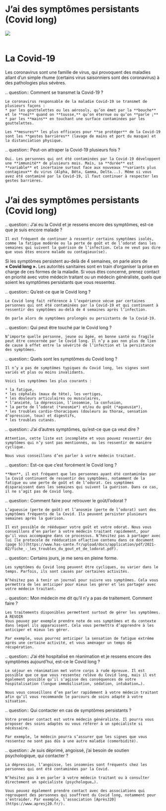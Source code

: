 # J’ai des symptômes persistants (Covid long)

<img src="illustrations/covid.svg">

<header></header>


<div itemscope itemtype="https://schema.org/FAQPage">
    
# La Covid-19

Les coronavirus sont une famille de virus, qui provoquent des maladies allant d’un simple rhume (certains virus saisonniers sont des coronavirus) à des pathologies plus sévères.

.. question:: Comment se transmet la Covid-19 ?
    
    Le coronavirus responsable de la maladie Covid-19 se transmet de plusieurs façons :
    * par les gouttelettes ou les aérosols, qu’on émet par la **bouche** et le **nez** quand on **tousse,** qu’on éternue ou qu’on **parle ;**
    * par les **mains** en touchant une surface contaminées par les gouttelettes.
    
    Les **mesures** les plus efficaces pour **se protéger** de la Covid-19 sont les **gestes barrières** (lavage de mains et port du masque) et la distanciation physique.

.. question:: Peut-on attraper la Covid-19 plusieurs fois ?

    Oui. Les personnes qui ont été contaminées par la Covid-19 développent une **immunité** de plusieurs mois. Mais, sa **durée** est **variable** et incertaine surtout face aux nouveaux **variants plus contagieux** du virus (Alpha, Bêta, Gamma, Delta...). Même si vous avez été contaminé par la Covid-19, il faut continuer à respecter les gestes barrières.

# J’ai des symptômes persistants (Covid long)


.. question:: J’ai eu la Covid et je ressens encore des symptômes, est-ce que je suis encore malade ?

    Il est fréquent de continuer à ressentir certains symptômes isolés, comme la fatigue modérée ou la perte de goût et de l’odorat dans les semaines qui suivent la guérison de l’infection. Cela ne veut pas dire que vous êtes encore malade ou contagieux(se).

Si les symptômes persistent au-delà de 4 semaines, on parle alors de **« Covid long ».** Les autorités sanitaires sont en train d’organiser la prise en charge de ces formes de la maladie. Si vous êtes concerné, prenez contact en priorité avec votre médecin traitant ou un médecin généraliste, quels que soient les symptômes persistants que vous ressentez.

.. question:: Qu’est-ce que le Covid long ?

    Le Covid long fait référence à l’expérience vécue par certaines personnes qui ont été contaminées par la Covid-19 et qui continuent à ressentir des symptômes au-delà de 4 semaines après l’infection.

    On parle alors de symptômes prolongés ou persistants de la Covid-19.
    
.. question:: Qui peut être touché par le Covid long ?

    N’importe quelle personne, jeune ou âgée, en bonne santé ou fragile peut être concernée par le Covid long. Il n’y a pas non plus de lien de cause à effet entre la sévérité de l’infection et la persistance des symptômes.


.. question:: Quels sont les symptômes du Covid long ?

    Il n’y a pas de symptômes typiques du Covid long, les signes sont variés et plus ou moins invalidants.

    Voici les symptômes les plus courants :

    * la fatigue,
    * les céphalés (maux de tête), les vertiges,
    * les douleurs articulaires ou musculaires,
    * l’anxiété, la dépression, l’insomnie, la confusion,
    * la perte de l’odorat (*anosmie*) et/ou du goût (*agueusie*),
    * les troubles cardio-thoraciques (douleurs au thorax, sensation d’opression, toux) et digestifs,
    * les troubles cutanés.


.. question:: J’ai d’autres symptômes, qu’est-ce que ça veut dire ?

    Attention, cette liste est incomplète et vous pouvez ressentir des symptômes qui n’y sont pas mentionnés, ou les ressentir de manière cyclique.

    Nous vous conseillons d’en parler à votre médecin traitant.


.. question:: Est-ce que c’est forcément le Covid long ?

    **Non**, il est fréquent que les personnes ayant été contaminées par la Covid continuent de ressentir des symptômes, notamment de la fatigue ou une perte de goût et de l’odorat. Ces symptômes disparaissent dans les semaines qui suivent la guérison. Dans ce cas, il ne s’agit pas de Covid long.


.. question:: Comment faire pour retrouver le goût/l’odorat ?

    L’agueusie (perte de goût) et l’anosmie (perte de l’odorat) sont des symptômes fréquents de la Covid. Ils peuvent persister plusieurs semaines après la guérison.

    Il est possible de rééduquer votre goût et votre odorat. Nous vous conseillons d’en parler à votre médecin traitant rapidement, pour qu’il vous accompagne dans ce processus. N’hésitez pas à partager avec lui [le protocole de rééducation oflactive contenu dans ce document (page 5)](https://www.has-sante.fr/upload/docs/application/pdf/2021-02/fiche_-_les_troubles_du_gout_et_de_lodorat.pdf).


.. question:: Certains jours, je me sens en pleine forme.

    Les symptômes du Covid long peuvent être cycliques, ou varier dans le temps. Parfois, ils sont causés par certaines activités.

    N’hésitez pas à tenir un journal pour suivre vos symptômes. Cela vous permettra de les anticiper pour mieux les gérer et les partager avec votre médecin traitant.


.. question:: Mon médecin me dit qu’il n’y a pas de traitement. Comment faire ?

    Les traitements disponibles permettent surtout de gérer les symptômes.
    A REVOIR
    Vous pouvez par exemple prendre note de vos symptômes et du contexte dans lequel ils apparaissent. Cela vous permettra d’apprendre à les anticiper et mieux les gérer.

    Par exemple, vous pourrez anticiper la sensation de fatigue extrême après une certaine activité, et vous aménager un temps de récupération.


.. question:: J’ai été hospitalisé en réanimation et je ressens encore des symptômes aujourd’hui, est-ce le Covid long ?

    Le séjour en réanimation met votre corps à rude épreuve. Il est possible que ce que vous ressentez relève du Covid long, mais il est également possible qu’il s’agisse des conséquences de votre hospitalisation (longue immobilisation, sédation, intubation…).

    Nous vous conseillons d’en parler rapidement à votre médecin traitant afin qu’il vous recommande le parcours de soins adapté à votre situation.


.. question:: Qui contacter en cas de symptômes persistants ?

    Votre premier contact est votre médecin généraliste. Il pourra vous proposer des soins adaptés ou vous référer à un spécialiste si nécéssaire.

    Par exemple, le médecin pourra s’assurer que les signes que vous ressentez ne sont pas dûs à une autre maladie (comorbidité).


.. question:: Je suis déprimé, angoissé, j’ai besoin de soutien psychologique, qui contacter ?

    La dépression, l’angoisse, les insomnies sont fréquents chez les personnes qui ont été contaminées par la Covid.

    N’hésitez pas à en parler à votre médecin traitant ou à consulter directement un spécialiste (psychologue…).

    Vous pouvez également prendre contact avec des associations qui regroupent des personnes qui souffrent du Covid long, notamment pour s’entraider. Par exemple, l’association [AprèsJ20](https://www.apresj20.fr/).

</div>
